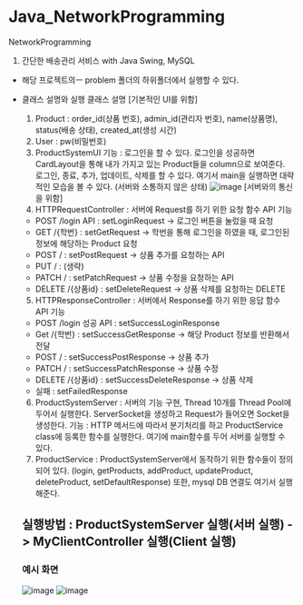 # Java_NetworkProgramming
NetworkProgramming

1. 간단한 배송관리 서비스 with Java Swing, MySQL
- 해당 프로젝트의ㅡ problem 폴더의 하위폴더에서 실행할 수 있다.
- 클래스 설명와 실행 클래스 설명
  [기본적인 UI를 위함]
  1) Product : order_id(상품 번호), admin_id(관리자 번호), name(상품명), status(배송 상태), created_at(생성 시간)
  2) User : pw(비밀번호)
  3) ProductSystemUI
    기능 : 로그인을 할 수 있다. 로그인을 성공하면 CardLayout을 통해 내가 가지고 있는 Product들을 column으로 보여준다.
          로그인, 종료, 추가, 업데이트, 삭제를 할 수 있다.
          여기서 main을 실행하면 대략적인 모습을 볼 수 있다. (서버와 소통하지 않은 상태)
          ![image](https://user-images.githubusercontent.com/57055730/206972397-a8762e23-18e6-4f72-9758-eff02ab6fde0.png)
  [서버와의 통신을 위함]
  4) HTTPRequestController : 서버에 Request를 하기 위한 요청 함수 API
    기능  
    - POST /login API : setLoginRequest -> 로그인 버튼을 눌렀을 때 요청
    - GET /{학번} : setGetRequest -> 학번을 통해 로그인을 하였을 때, 로그인된 정보에 해당하는 Product 요청
    - POST / : setPostRequest -> 상품 추가를 요청하는 API
    - PUT / : (생략)
    - PATCH / : setPatchRequest -> 상품 수정을 요청하는 API
    - DELETE /{상품id} : setDeleteRequest -> 상품 삭제를 요청하는 DELETE
   5) HTTPResponseController : 서버에서 Response를 하기 위한 응답 함수 API
    기능
    - POST /login 성공 API : setSuccessLoginResponse
    - Get /{학번} : setSuccessGetResponse -> 해당 Product 정보를 반환해서 전달
    - POST / : setSuccessPostResponse -> 상품 추가
    - PATCH / : setSuccessPatchResponse -> 상품 수정
    - DELETE /{상품id} : setSuccessDeleteResponse -> 상품 삭제
    - 실패 : setFailedResponse
   6) ProductSystemServer : 서버의 기능 구현, Thread 10개를 Thread Pool에 두어서 실행한다. 
   ServerSocket을 생성하고 Request가 들어오면 Socket을 생성한다.
    기능 : HTTP 메서드에 따라서 분기처리를 하고 ProductService class에 등록한 함수를 실행한다. 
      여기에 main함수를 두어 서버를 실행할 수 있다.
   7) ProductService : ProductSystemServer에서 동작하기 위한 함수들이 정의되어 있다. 
      (login, getProducts, addProduct, updateProduct, deleteProduct, setDefaultResponse)
        또한, mysql DB 연결도 여기서 실행해준다.
  
  ## 실행방법 : ProductSystemServer 실행(서버 실행) -> MyClientController 실행(Client 실행)
  ### 예시 화면
  ![image](https://user-images.githubusercontent.com/57055730/206975979-39ec23a4-10fd-40cc-81b4-41b9a31eba54.png)
  ![image](https://user-images.githubusercontent.com/57055730/206976006-a4453677-e3d1-4b8e-81e3-1030c11ab881.png)

    
  
